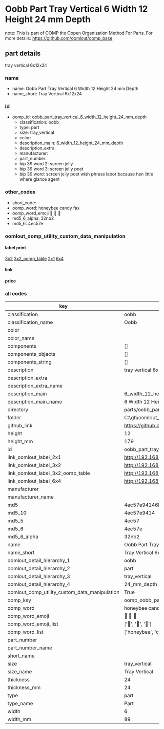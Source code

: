 # Oobb Part Tray Vertical 6 Width 12 Height 24 mm Depth  

note: This is part of OOMP the Oopen Organization Method For Parts. For more details: https://github.com/oomlout/oomp_base

##  part details
  



tray vertical 6x12x24



### name
* name: Oobb Part Tray Vertical 6 Width 12 Height 24 mm Depth
* name_short: Tray Vertical 6x12x24 
### id
* oomp_id: oobb_part_tray_vertical_6_width_12_height_24_mm_depth
  * classification: oobb
  * type: part
  * size: tray_vertical
  * color: 
  * description_main: 6_width_12_height_24_mm_depth
  * description_extra: 
  * manufacturer: 
  * part_number: 
  * bip 39 word 2: screen jelly
  * bip 39 word 3: screen jelly poet
  * bip 39 word: screen jelly poet wish phrase labor because hen little where glance agent

### other_codes
* short_code: 
* oomp_word: honeybee candy fax
* oomp_word_emoji :honeybee: :candy: :fax:
* md5_6_alpha: 32nb2
* md5_6: 4ec57e






### oomlout_oomp_utility_custom_data_manipulation
#### label print
[3x2](http://192.168.1.245:1112/?label=oomp%2032nb2)
[3x2_oomp_table](http://192.168.1.108:1112/?label=oomp%2032nb2)
[2x1](http://192.168.1.242:1112/?label=oomp%2032nb2)
[6x4](http://192.168.1.55:1112/?label=oomp%2032nb2)    

#### link

                              

#### price







### all codes 
| key | value |  
| --- | --- |  
| classification | oobb |  
| classification_name | Oobb |  
| color |  |  
| color_name |  |  
| components | [] |  
| components_objects | [] |  
| components_string | [] |  
| description | tray vertical 6x12x24 |  
| description_extra |  |  
| description_extra_name |  |  
| description_main | 6_width_12_height_24_mm_depth |  
| description_main_name | 6 Width 12 Height 24 mm Depth |  
| directory | parts/oobb_part_tray_vertical_6_width_12_height_24_mm_depth |  
| folder | C:\gh\oomlout_oobb_version_4_generated_parts\parts\oobb_part_tray_vertical_6_width_12_height_24_mm_depth |  
| github_link | https://github.com/oomlout/oomlout_oomp_part_src/tree/main/parts/oobb_part_tray_vertical_6_width_12_height_24_mm_depth |  
| height | 12 |  
| height_mm | 179 |  
| id | oobb_part_tray_vertical_6_width_12_height_24_mm_depth |  
| link_oomlout_label_2x1 | http://192.168.1.242:1112/?label=oomp%2032nb2 |  
| link_oomlout_label_3x2 | http://192.168.1.245:1112/?label=oomp%2032nb2 |  
| link_oomlout_label_3x2_oomp_table | http://192.168.1.108:1112/?label=oomp%2032nb2 |  
| link_oomlout_label_6x4 | http://192.168.1.55:1112/?label=oomp%2032nb2 |  
| manufacturer |  |  
| manufacturer_name |  |  
| md5 | 4ec57e94146b2279f151efc94e5df60c |  
| md5_10 | 4ec57e9414 |  
| md5_5 | 4ec57 |  
| md5_6 | 4ec57e |  
| md5_6_alpha | 32nb2 |  
| name | Oobb Part Tray Vertical 6 Width 12 Height 24 mm Depth |  
| name_short | Tray Vertical 6x12x24  |  
| oomlout_detail_hierarchy_1 | oobb |  
| oomlout_detail_hierarchy_2 | part |  
| oomlout_detail_hierarchy_3 | tray_vertical |  
| oomlout_detail_hierarchy_4 | 24_mm_depth |  
| oomlout_oomp_utility_custom_data_manipulation | True |  
| oomp_key | oomp_oobb_part_tray_vertical_6_width_12_height_24_mm_depth |  
| oomp_word | honeybee candy fax |  
| oomp_word_emoji | :honeybee: :candy: :fax: |  
| oomp_word_emoji_list | [':honeybee:', ':candy:', ':fax:'] |  
| oomp_word_list | ['honeybee', 'candy', 'fax'] |  
| part_number |  |  
| part_number_name |  |  
| short_name |  |  
| size | tray_vertical |  
| size_name | Tray Vertical |  
| thickness | 24 |  
| thickness_mm | 24 |  
| type | part |  
| type_name | Part |  
| width | 6 |  
| width_mm | 89 |  
